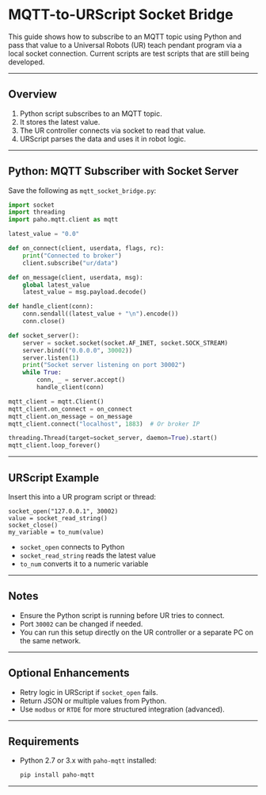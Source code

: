 
# MQTT-to-URScript Socket Bridge

This guide shows how to subscribe to an MQTT topic using Python and pass that value to a Universal Robots (UR) teach pendant program via a local socket connection. Current scripts are test scripts that are still being developed.

---

## Overview

1. Python script subscribes to an MQTT topic.
2. It stores the latest value.
3. The UR controller connects via socket to read that value.
4. URScript parses the data and uses it in robot logic.

---

## Python: MQTT Subscriber with Socket Server

Save the following as `mqtt_socket_bridge.py`:

```python
import socket
import threading
import paho.mqtt.client as mqtt

latest_value = "0.0"

def on_connect(client, userdata, flags, rc):
    print("Connected to broker")
    client.subscribe("ur/data")

def on_message(client, userdata, msg):
    global latest_value
    latest_value = msg.payload.decode()

def handle_client(conn):
    conn.sendall((latest_value + "\n").encode())
    conn.close()

def socket_server():
    server = socket.socket(socket.AF_INET, socket.SOCK_STREAM)
    server.bind(("0.0.0.0", 30002))
    server.listen(1)
    print("Socket server listening on port 30002")
    while True:
        conn, _ = server.accept()
        handle_client(conn)

mqtt_client = mqtt.Client()
mqtt_client.on_connect = on_connect
mqtt_client.on_message = on_message
mqtt_client.connect("localhost", 1883)  # Or broker IP

threading.Thread(target=socket_server, daemon=True).start()
mqtt_client.loop_forever()
```

---

## URScript Example

Insert this into a UR program script or thread:

```pseudocode
socket_open("127.0.0.1", 30002)
value = socket_read_string()
socket_close()
my_variable = to_num(value)
```

- `socket_open` connects to Python
- `socket_read_string` reads the latest value
- `to_num` converts it to a numeric variable

---

## Notes

- Ensure the Python script is running before UR tries to connect.
- Port `30002` can be changed if needed.
- You can run this setup directly on the UR controller or a separate PC on the same network.

---

## Optional Enhancements

- Retry logic in URScript if `socket_open` fails.
- Return JSON or multiple values from Python.
- Use `modbus` or `RTDE` for more structured integration (advanced).

---

## Requirements

- Python 2.7 or 3.x with `paho-mqtt` installed:
  ```bash
  pip install paho-mqtt
  ```

---

